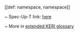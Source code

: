 [[def: namespace, namespace]]

~ Spec-Up-T link: <a href='https://weboftrust.github.io/WOT-terms/docs/glossary/namespace'>here</a>

~ More in <a href="https://weboftrust.github.io/WOT-terms/docs/glossary/namespace">extended KERI glossary</a>
